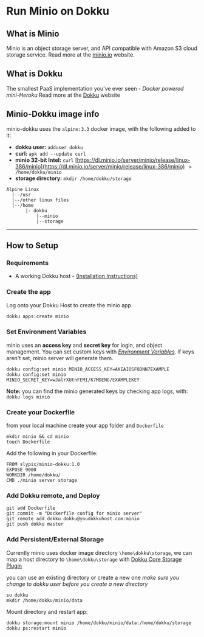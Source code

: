 # Run Minio on Dokku

## What is Minio
Minio is an object storage server, and API compatible with Amazon S3 cloud storage service.
Read more at the [minio.io](https://www.minio.io/) website.

## What is Dokku
The smallest PaaS implementation you've ever seen - _Docker powered mini-Heroku_
Read more at the [Dokku](http://dokku.viewdocs.io/dokku/) website

## Minio-Dokku image info
minio-dokku uses the `alpine:3.3` docker image, with the following added to it:
- **dokku user:** `adduser dokku`
- **curl:** `apk add --update curl`
- **minio 32-bit Intel:** `curl` [https://dl.minio.io/server/minio/release/linux-386/minio](https://dl.minio.io/server/minio/release/linux-386/minio) ` > /home/dokku/minio`
- **storage directory:** `mkdir /home/dokku/storage`

```
Alpine Linux
  |--/usr
  |--/other linux files
  |--/home
       |- dokku
           |--minio
           |--storage
```
---

## How to Setup

### Requirements
- A working Dokku host - [(Installation Instructions)](http://dokku.viewdocs.io/dokku/installation/)

### Create the app
Log onto your Dokku Host to create the minio app
```bash
dokku apps:create minio
```

### Set Environment Variables
minio uses an **access key** and **secret key** for login, and object management. You can set custom keys with _[Environment Variables](https://github.com/dokku/dokku/blob/master/docs/configuration-management.md)_. if keys aren't set, minio server will generate them. 
```
dokku config:set minio MINIO_ACCESS_KEY=AKIAIOSFODNN7EXAMPLE
dokku config:set minio MINIO_SECRET_KEY=wJalrXUtnFEMI/K7MDENG/EXAMPLEKEY
```
**Note:** you can find the minio generated keys by checking app logs, with: `dokku logs minio`

### Create your Dockerfile
from your local machine create your app folder and `Dockerfile`
```
mkdir minio && cd minio
touch Dockerfile
```
Add the following in your Dockerfile:
```
FROM slypix/minio-dokku:1.0
EXPOSE 9000
WORKDIR /home/dokku/
CMD ./minio server storage
```

### Add Dokku remote, and Deploy
```
git add Dockerfile
git commit -m "Dockerfile config for minio server"
git remote add dokku dokku@youdokkuhost.com:minio
git push dokku master
```

### Add Persistent/External Storage
Currently minio uses docker image directory `\home\dokku\storage`, we can map a host directory to `\home\dokku\storage` with [Dokku Core Storage Plugin](https://github.com/dokku/dokku/blob/master/docs/dokku-storage.md)

you can use an existing directory or create a new one
_make sure you change to dokku user before you create a new directory_
```
su dokku
mkdir /home/dokku/minio/data
```
Mount directory and restart app:
```
dokku storage:mount minio /home/dokku/minio/data:/home/dokku/storage
dokku ps:restart minio
```